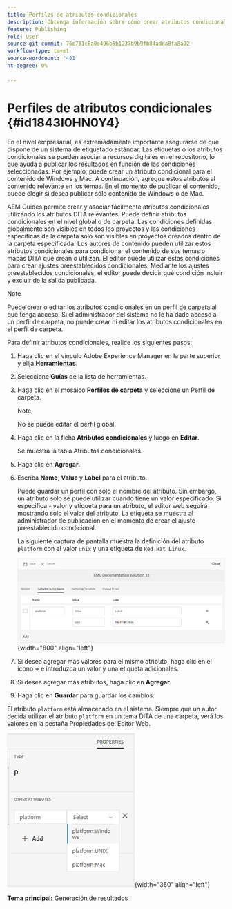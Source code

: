 ```yaml
---
title: Perfiles de atributos condicionales
description: Obtenga información sobre cómo crear atributos condicionales en AEM Guides. Utilice atributos condicionales en la carpeta y perfiles globales para condicionalizar el contenido.
feature: Publishing
role: User
source-git-commit: 76c731c6a0e496b5b1237b9b9fb84adda8fa8a92
workflow-type: tm+mt
source-wordcount: '481'
ht-degree: 0%

---
```


# Perfiles de atributos condicionales {#id1843I0HN0Y4}

En el nivel empresarial, es extremadamente importante asegurarse de que dispone de un sistema de etiquetado estándar. Las etiquetas o los atributos condicionales se pueden asociar a recursos digitales en el repositorio, lo que ayuda a publicar los resultados en función de las condiciones seleccionadas. Por ejemplo, puede crear un atributo condicional para el contenido de Windows y Mac. A continuación, agregue estos atributos al contenido relevante en los temas. En el momento de publicar el contenido, puede elegir si desea publicar sólo contenido de Windows o de Mac.

AEM Guides permite crear y asociar fácilmente atributos condicionales utilizando los atributos DITA relevantes. Puede definir atributos condicionales en el nivel global o de carpeta. Las condiciones definidas globalmente son visibles en todos los proyectos y las condiciones específicas de la carpeta solo son visibles en proyectos creados dentro de la carpeta especificada. Los autores de contenido pueden utilizar estos atributos condicionales para condicionar el contenido de sus temas o mapas DITA que crean o utilizan. El editor puede utilizar estas condiciones para crear ajustes preestablecidos condicionales. Mediante los ajustes preestablecidos condicionales, el editor puede decidir qué condición incluir y excluir de la salida publicada.

>[!NOTE]
>
> Puede crear o editar los atributos condicionales en un perfil de carpeta al que tenga acceso. Si el administrador del sistema no le ha dado acceso a un perfil de carpeta, no puede crear ni editar los atributos condicionales en el perfil de carpeta.

Para definir atributos condicionales, realice los siguientes pasos:

1. Haga clic en el vínculo Adobe Experience Manager en la parte superior y elija **Herramientas**.

1. Seleccione **Guías** de la lista de herramientas.

1. Haga clic en el mosaico **Perfiles de carpeta** y seleccione un Perfil de carpeta.

   >[!NOTE]
   >
   > No se puede editar el perfil global.

1. Haga clic en la ficha **Atributos condicionales** y luego en **Editar**.

   Se muestra la tabla Atributos condicionales.

1. Haga clic en **Agregar**.

1. Escriba **Name**, **Value** y **Label** para el atributo.

   Puede guardar un perfil con solo el nombre del atributo. Sin embargo, un atributo solo se puede utilizar cuando tiene un valor especificado. Si especifica - valor y etiqueta para un atributo, el editor web seguirá mostrando solo el valor del atributo. La etiqueta se muestra al administrador de publicación en el momento de crear el ajuste preestablecido condicional.

   La siguiente captura de pantalla muestra la definición del atributo `platform` con el valor `unix` y una etiqueta de `Red Hat Linux`.

   ![](images/add-profile.png){width="800" align="left"}

1. Si desea agregar más valores para el mismo atributo, haga clic en el icono **+** e introduzca un valor y una etiqueta adicionales.

1. Si desea agregar más atributos, haga clic en **Agregar**.

1. Haga clic en **Guardar** para guardar los cambios.


El atributo `platform` está almacenado en el sistema. Siempre que un autor decida utilizar el atributo `platform` en un tema DITA de una carpeta, verá los valores en la pestaña Propiedades del Editor Web.

![](images/properties-tab.png){width="350" align="left"}

**Tema principal:**[ Generación de resultados](generate-output.md)
